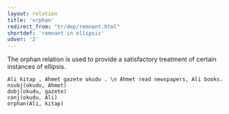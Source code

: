 ```yaml
---
layout: relation
title: 'orphan'
redirect_from: "tr/dep/remnant.html"
shortdef: 'remnant in ellipsis'
udver: '2'
---
```


The orphan relation is used to provide a satisfactory treatment of certain instances of ellipsis.


~~~ sdparse
Ali kitap , Ahmet gazete okudu . \n Ahmet read newspapers, Ali books.
nsubj(okudu, Ahmet)
dobj(okudu, gazete)
conj(okudu, Ali)
orphan(Ali, kitap)
~~~
<!-- Interlanguage links updated St lis 3 20:59:07 CET 2021 -->

